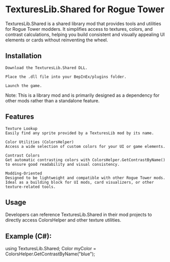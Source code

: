 # TexturesLib.Shared for Rogue Tower

TexturesLib.Shared is a shared library mod that provides tools and utilities for Rogue Tower modders. It simplifies access to textures, colors, and contrast calculations, helping you build consistent and visually appealing UI elements or cards without reinventing the wheel.

## Installation

    Download the TexturesLib.Shared DLL.

    Place the .dll file into your BepInEx/plugins folder.

    Launch the game.

Note: This is a library mod and is primarily designed as a dependency for other mods rather than a standalone feature.

## Features

    Texture Lookup
    Easily find any sprite provided by a TexturesLib mod by its name.

    Color Utilities (ColorsHelper)
    Access a wide selection of custom colors for your UI or game elements.

    Contrast Colors
    Get automatic contrasting colors with ColorsHelper.GetContrastByName() to ensure good readability and visual consistency.

    Modding-Oriented
    Designed to be lightweight and compatible with other Rogue Tower mods. Ideal as a building block for UI mods, card visualizers, or other texture-related tools.

## Usage

Developers can reference TexturesLib.Shared in their mod projects to directly access ColorsHelper and other texture utilities.

## Example (C#):

using TexturesLib.Shared;
Color myColor = ColorsHelper.GetContrastByName("blue");